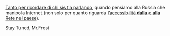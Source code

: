 [Tanto per ricordare di chi sis tia parlando](https://euvsdisinfo.eu/how-to-get-a-146-election-result/), quando pensiamo alla Russia che manipola Internet (non solo per quanto riguarda [l’accessibilità **dalla** e **alla** Rete nel paese]( https://mrfrost80.github.io/2020/06/09/15-21-Sicuri-che-6-ore-di-Zoom-siano-il-male-maggiore/ )).

Stay Tuned,
Mr.Frost